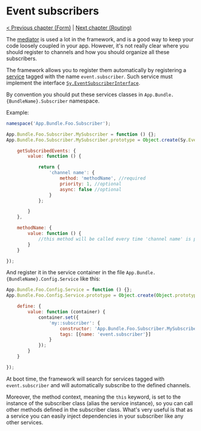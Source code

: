 # Event subscribers

[< Previous chapter (Form)](form.md) | [Next chapter (Routing)](routing.md)

The [mediator](../Mediator.md) is used a lot in the framework, and is a good way to keep your code loosely coupled in your app. However, it's not really clear where you should register to channels and how you should organize all these subscribers.

The framework allows you to register them automatically by registering a [service](service-container.md) tagged with the name `event.subscriber`. Such service must implement the interface [`Sy.EventSubscriberInterface`](../../src/EventSubscriberInterface.js).

By convention you should put these services classes in `App.Bundle.{BundleName}.Subscriber` namespace.

Example:
```js
namespace('App.Bundle.Foo.Subscriber');

App.Bundle.Foo.Subscriber.MySubscriber = function () {};
App.Bundle.Foo.Subscriber.MySubscriber.prototype = Object.create(Sy.EventSubscriberInterface.prototype, {

    getSubscribedEvents: {
        value: function () {

            return {
                'channel name': {
                    method: 'methodName', //required
                    priority: 1, //optional
                    async: false //optional
                }
            };

        }
    },

    methodName: {
        value: function () {
            //this method will be called every time 'channel name' is published
        }
    }

});
```

And register it in the service container in the file `App.Bundle.{BundleName}.Config.Service` like this:
```js
App.Bundle.Foo.Config.Service = function () {};
App.Bundle.Foo.Config.Service.prototype = Object.create(Object.prototype, {

    define: {
        value: function (container) {
            container.set({
                'my::subscriber': {
                    constructor: 'App.Bundle.Foo.Subscriber.MySubscriber',
                    tags: [{name: 'event.subscriber'}]
                }
            });
        }
    }

});
```
At boot time, the framework will search for services tagged with `event.subscriber` and will automatically subscribe to the defined channels.

Moreover, the method context, meaning the `this` keyword, is set to the instance of the subscriber class (alias the service instance), so you can call other methods defined in the subscriber class. What's very useful is that as a service you can easily inject dependencies in your subscriber like any other services.

